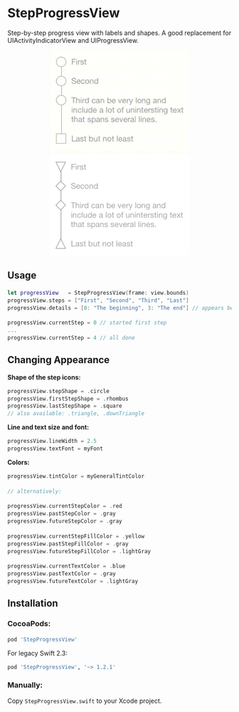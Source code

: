 # StepProgressView
Step-by-step progress view with labels and shapes. A good replacement for UIActivityIndicatorView and UIProgressView.

<p align="center">
<img src="screenshots/blue.gif">
<img src="screenshots/red.gif">
</p>

## Usage

```swift
let progressView   = StepProgressView(frame: view.bounds)
progressView.steps = ["First", "Second", "Third", "Last"]
progressView.details = [0: "The beginning", 3: "The end"] // appears below step title

progressView.currentStep = 0 // started first step
...
progressView.currentStep = 4 // all done
```

## Changing Appearance

**Shape of the step icons:**

```swift
progressView.stepShape = .circle
progressView.firstStepShape = .rhombus
progressView.lastStepShape = .square
// also available: .triangle, .downTriangle
```

**Line and text size and font:**

```swift
progressView.lineWidth = 2.5
progressView.textFont = myFont
```

**Colors:**


```swift
progressView.tintColor = myGeneralTintColor

// alternatively:

progressView.currentStepColor = .red
progressView.pastStepColor = .gray
progressView.futureStepColor = .gray

progressView.currentStepFillColor = .yellow
progressView.pastStepFillColor = .gray
progressView.futureStepFillColor = .lightGray

progressView.currentTextColor = .blue
progressView.pastTextColor = .gray
progressView.futureTextColor = .lightGray
```


## Installation

### CocoaPods:

```ruby
pod 'StepProgressView'
```

For legacy Swift 2.3:

```ruby
pod 'StepProgressView', '~> 1.2.1'
```

### Manually:

Copy `StepProgressView.swift` to your Xcode project.
